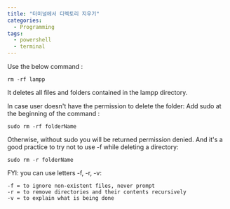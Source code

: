 ```yaml
---
title: "터미널에서 디렉토리 지우기"
categories:
  - Programming
tags:
  - powershell
  - terminal
---
```





Use the below command :

```
rm -rf lampp
```

It deletes all files and folders contained in the lampp directory.

In case user doesn't have the permission to delete the folder:
Add sudo at the beginning of the command :

```
sudo rm -rf folderName
```

Otherwise, without sudo you will be returned permission denied. And it's a good practice to try not to use -f while deleting a directory:

```
sudo rm -r folderName
```

FYI: you can use letters -f, -r, -v:
```
-f = to ignore non-existent files, never prompt
-r = to remove directories and their contents recursively
-v = to explain what is being done
```
